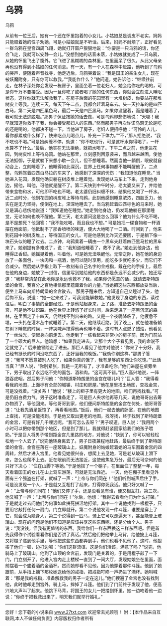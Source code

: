 # 乌鸦

乌鸦 

从前有一位王后，她有一个还在怀里抱着的小女儿。小姑娘总是调皮不老实，妈妈只能顺着她的性子劝她，可是小姑娘就是不听话。后来，妈妈不耐烦了，正好看见一群乌鸦在皇宫四周飞翔，她就打开窗户狠狠地说：“你要是一只乌鸦的话，你还会飞走，我就可以安静一会儿。”没想到她的话音未落，小姑娘就变成了一只乌鸦，从她的怀里飞出了窗外。它飞进了黑糊糊的森林里，在里面呆了很久，从此父母亲再也没有得到小姑娘的任何消息。有一天，有一个人在森林中赶路，他听到了乌鸦的哭声，便随着声音找寻，他走近后，乌鸦哭着说：“我是国王的亲生女儿，现在被妖魔附身，只有你可以救我。”“我能作什么？”他问道。她告诉他：“继续往前走，在林子深处你会发现一栋房子，里面坐着一位老妇人，她会给你吃的喝的，可是你千万不要接受。因为一旦你吃了或者喝了她的任何东西，你就会立刻进入睡眠状态，这样你就无法解救我了。在房子后面的花园里有一大堆树皮，你要站在那堆树皮上等我。连续三天，每天下午二点，我都会赶着马车去。头一天拉车的是四匹白马，第二天是四匹栗色马，最后一天是四匹黑马。如果你没醒着，而是睡着了，我可就无法逃脱啦。”那男子保证按她的话去做，可是乌鸦却悲伤地说：“天哪！我早就知道你救不了我，你会接受那妇人的东西。”然而那男子再次许诺乌鸦无论是吃的还是喝的，他都决不碰一下。当他进了房子，老妇人便招呼他：“可怜的人儿，看你都累成什么样了，快来吃点儿喝点儿，补充一下体力。”“不，”那人拒绝说，“我不吃也不喝。”可是她纠缠不停，劝道：“你不吃也行，可是这杯水你得喝了，一杯水算不了什么。”最后，他实在无法拒绝，就把水喝了。下午二点之前，他走进花园，到树皮堆上等待乌鸦。他站在那里，立刻感到困意袭来，而且越来越困，使他无法抵御，于是就躺下来想小歇一会儿，但不想睡着。然而当他一躺倒，眼皮就自动合上，立刻睡着了，他睡得如此深沉，世界上任何事物都不能叫醒他了。二点整，乌鸦驾着四匹白马拉的车来了，她感到了深深的忧伤：“我知道他在睡觉。” 
当她进入花园，发现他确实躺在树皮堆上睡着觉。发现她从马车上下来，走到他身边，摇他，叫他，可他就是醒不了。第二天快到中午时分，老太婆又来了，并给他带来食物和水，可他即不吃也不喝。老太婆仍旧纠缠不休，结果他又喝了一杯水。近二点时分，他到花园的树皮堆上等待乌鸦，此刻他感到睡意浓浓，四肢乏力，他实在是无力坚持，便倒在地上，深深地睡去了。当乌鸦赶着四匹棕色的马来时，她又是满心悲伤地说道：“我知道他在睡觉。”她走到他身边，仍发现他躺在那里睡觉，无论如何也唤不醒他。第三天，老太婆问这是怎么回事？他为什么不吃不喝，是不是想死？他回答：“我不能吃喝，而且我也不想。” 
可是她把一碟食物和一杯酒摆在他面前，他抵制不了那香喷喷的味道，便大大地喝了一口酒。时间到了，他来到花园中的树皮堆上，等待国王的女儿。可是他感到比昨天还要困，于是躺下像一块石头似的睡了过去。二点钟，乌鸦乘着一辆由一个黑车夫赶着四匹黑马拉的黑车来了。她别提有多难过了，说：“我知道他睡着了，救不了我。”她走到他身边，他睡得正香甜。她摇晃着他，叫着他，可是她无法唤醒他。无奈之际，她在他的身边放了一条面包，一块肉和一瓶酒，他可以随时享用，能吃多少就吃多少，而它们不会减少。然后她从手指上取下一枚刻有自己名字的金戒指，戴在他的手指上。最后在他的身边，她放了一封信，信里写到她给他的东西都是永远不会减少的。她还写道：“我非常清楚在此地你是永远也救不了我，如果你仍愿意的话，就请去斯特朗堡的金宫，我百分之百地相信那里蕴藏着你的力量。”当她把这些东西都放妥当后，便坐上马车向斯特朗堡的金宫驶去。 
那男子醒来后，方知道自己又睡过了头，他后悔不及，说道：“她一定来过了，可我没能解救她。”他发现了身边的东西，读过信后，明白了事情的全部经过。于是他站起身来，上了路，准备去斯特朗堡的金宫，可是他不认识路。他在世界上转悠了好长时间，后来走进了一座黑沉沉的森林，在里面走了十四天，仍然找不到出来的路。又是一个夜晚降临了，他疲惫不堪，一头扎在灌木丛中就睡着了。第二天，他继续赶路，到了晚上，就在他准备躺在树下睡觉的时候，一阵哭喊声搅得他再也睡不着。这时有人点燃了蜡烛，他看见了一丝烛光，便起身向前走去。他走到了一栋看起来非常小的房子前，因为门前站了一个硕大的巨人。他暗想：“如果我走进去，让那个大个子看见我，我的命说不定就完了。” 
后来他冒险走了进去。那巨人看见了他并对他说：“你来了十分好，我已经有挺长的时间没吃东西了，正好当我的晚饭。”“我劝你别这样，”那男子答道：“我可不愿意被别人吃了，如果你真的饿了，我有足够的东西让你吃饱。”“此话当真？”巨人说，“你别紧张，我是一无所有了，才准备吃你。”他们进屋在桌旁坐下，男子取出了永远吃不完的面包、酒和肉。“这可真不错。”巨人高兴地说，一阵狼吞虎咽。然后男子问他：“你知道斯特朗堡的金宫在哪儿吗？”巨人答：“我得看看我的地图，上面标有全部的城镇、村庄和房屋。”他在屋里找出地图，查找金宫，可是没找着。“没关系！”他说：“楼上的柜子里有更大的地图，咱们再找找看。”可是仍旧白费力气。男子这时准备走了，可是巨人央求他再等几天，说他哥哥出去筹办物资了，等他回来。等他哥哥到家，他们便问斯特朗堡的金宫在何处，他哥哥答道：“让我先酒足饭饱了，再看看地图。”饭后，他们一起去他的卧室，在他的地图上查找，可是没能找到。于是他又取出更老的地图，找呀找，终于找到了斯特朗堡的金宫，可是有好几千哩远呢。“我可怎么去呀？”男子叹道。巨人说：“我用两个小时可以把你带到那个地区，但是到了那儿，我就得赶紧回家给我们的孩子喂奶。”于是巨人将男子带到距金宫几里路的地方，对他说：“快到了，你可以轻轻松松地一个人去了。”说完他转身离去了。男子日夜兼程地赶路，最后终于到了斯特朗堡的金宫。金宫座落在一座玻璃山上，妖魔附身的姑娘赶着她的马车围着金宫的四周转，然后才进入宫里。他看见她很兴奋，想爬上去见她，可是老从玻璃上滑下来，怎么也爬不上去。近在眼前而无法接近，这使他焦急万分，最后无可奈何的他只好下决心：“住在山脚下等她。”于是他搭了一个棚子，在里面住了整整一年，每天看着国王的女儿在山上驾车游荡，可就是无法靠近。 
一天，他在棚子里看见外面有三个强盗在打架，就喊了一声：“上帝与你们同在！”他们听到喊声后住了手，可是没发现一个人，于是就又互相打了起来，打得你死我活。他只好又喊了一声：“上帝与你们同在！”他们又停了手，还是没看见有谁，便又相互打。第三次，他又喊了一声：“上帝与你们同在！”尔后，他想：“我得去看看他们为什么打架。” 
于是就走过去问他们为何事如此拼死拼活地打架。其中一个说他找到一根棍子，只要用它敲打任何一扇门，门立即就开。第二个说他发现一件斗篷，谁要是穿上了它，就会成为隐身人，第三个说得到一匹马，骑上它可以走遍天下，甚至能登上玻璃山。现在的问题是他们不知道是应该共享这些东西呢，还是分给个人。男子说：“我没钱，但我有更值钱的东西。我给你们一样东西换这三样东西吧。但是首先我得作个试验看看你们是否讲了真话。”然后他们把他举上马背，给他披上斗篷，又将棍子递到他手里，等他把这些东西都弄到手，他们也看不见他了。这时，他狠揍了他们一顿，边打边喊：“你们这群流氓，这是你们活该，满意了吗？”说完，他骑马上了玻璃山。他到了山顶的金宫前，发现门是关着的，于是用棍子敲了一下门，门立刻开了。他进入宫内走上楼梯一直到了一间大厅，发现姑娘坐在里面，面前摆着一个盛着酒的金酒杯。然而她却看不见他，因为他穿着那件斗篷。他到了她跟前，从手指上摘下那枚她送给他的戒指，把戒指叮咚一声扔进了酒杯。她叫喊着：“那是我的戒指，准备解救我的男子一定在这儿。”他们搜遍了金宫也没有找到他，此时他却走到宫外，骑上马，摔掉了斗篷。他们到了门前终于发现了他，便高兴地大声叫了起来。他跳下马背，将国王的女儿一把搂到怀里，她一边吻着他一边说：“你终于把我救出来了，明天我们就举行婚礼。” 

                  
--------------------
您好！您下载的小说来自 www.27txt.com 欢迎常去光顾哦！
附：【本作品来自互联网,本人不做任何负责】内容版权归作者所有